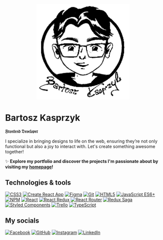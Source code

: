 <p align="center">
  <img width=300px src="/public/drawing.png" />
</p>


# Bartosz Kasprzyk
**𝔉𝔯𝔬𝔫𝔱𝔢𝔫𝔡 𝔇𝔢𝔳𝔢𝔩𝔬𝔭𝔢𝔯**

I specialize in bringing designs to life on the web, ensuring they’re not only functional but also a joy to interact with. Let's create something awesome together!

✨ **Explore my portfolio and discover the projects I'm passionate about by visiting my [homepage](https://bartek-kasprzyk.github.io/homepage/)!**

## Technologies & tools

[![CSS3](https://img.shields.io/badge/CSS3-1572B6.svg?style=for-the-badge&logo=css3&logoColor=white)](https://developer.mozilla.org/en-US/docs/Web/CSS)
[![Create React App](https://img.shields.io/badge/Create_React_App-09D3AC.svg?style=for-the-badge&logo=create-react-app&logoColor=white)](https://create-react-app.dev)
[![Figma](https://img.shields.io/badge/Figma-69D3AC.svg?style=for-the-badge&logo=figma&logoColor=white)](https://www.figma.com)
[![Git](https://img.shields.io/badge/Git-F05032.svg?style=for-the-badge&logo=git&logoColor=white)](https://git-scm.com)
[![HTML5](https://img.shields.io/badge/HTML5-E34F26.svg?style=for-the-badge&logo=html5&logoColor=white)](https://developer.mozilla.org/en-US/docs/Web/Guide/HTML/HTML5)
[![JavaScript ES6+](https://img.shields.io/badge/JavaScript_ES6+-F7DF1E.svg?style=for-the-badge&logo=javascript&logoColor=black)](https://developer.mozilla.org/en-US/docs/Web/JavaScript)
[![NPM](https://img.shields.io/badge/NPM-CB3837.svg?style=for-the-badge&logo=npm&logoColor=white)](https://www.npmjs.com)
[![React](https://camo.githubusercontent.com/31b08faa61951179c95f91d42f8ce1b56012e80fa6e269d23221031d1b13fd0d/68747470733a2f2f696d672e736869656c64732e696f2f62616467652f52656163742d3631444146422e7376673f7374796c653d666f722d7468652d6261646765266c6f676f3d5265616374266c6f676f436f6c6f723d626c61636b)](https://reactjs.org)
[![React Redux](https://img.shields.io/badge/React_Redux-764ABC.svg?style=for-the-badge&logo=redux&logoColor=white)](https://react-redux.js.org)
[![React Router](https://img.shields.io/badge/React_Router-CA4245.svg?style=for-the-badge&logo=react-router&logoColor=white)](https://reactrouter.com)
[![Redux Saga](https://img.shields.io/badge/Redux_Saga-999999.svg?style=for-the-badge&logo=redux-saga&logoColor=white)](https://redux-saga.js.org)
[![Styled Components](https://img.shields.io/badge/Styled_Components-DB7093.svg?style=for-the-badge&logo=styled-components&logoColor=white)](https://styled-components.com)
[![Trello](https://img.shields.io/badge/Trello-0079BF.svg?style=for-the-badge&logo=trello&logoColor=white)](https://trello.com)
[![TypeScript](https://img.shields.io/badge/TypeScript-3178C6.svg?style=for-the-badge&logo=typescript&logoColor=white)](https://www.typescriptlang.org)

## My socials

[![Facebook](https://img.shields.io/badge/Facebook-1877F2.svg?style=for-the-badge&logo=facebook&logoColor=white)](https://www.facebook.com/bartek.kasprzyk.967)
[![GitHub](https://img.shields.io/badge/GitHub-100000?style=for-the-badge&logo=github&logoColor=white)](https://github.com/bartek-kasprzyk)
[![Instagram](https://img.shields.io/badge/Instagram-E4405F.svg?style=for-the-badge&logo=instagram&logoColor=white)](https://www.instagram.com/delta.boye/)
[![LinkedIn](https://img.shields.io/badge/LinkedIn-0077B5.svg?style=for-the-badge&logo=linkedin&logoColor=white)](https://pl.linkedin.com/bkasprzyk)


